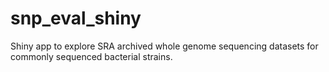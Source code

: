 # snp_eval_shiny
Shiny app to explore SRA archived whole genome sequencing datasets for commonly sequenced bacterial strains. 
